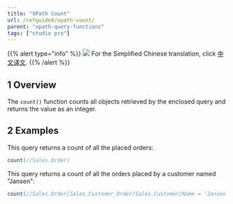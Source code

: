 ```yaml
---
title: "XPath Count"
url: /refguide8/xpath-count/
parent: "xpath-query-functions"
tags: ["studio pro"]
---
```


{{% alert type="info" %}}
<img src="attachments/chinese-translation/china.png" style="display: inline-block; margin: 0" /> For the Simplified Chinese translation, click [中文译文](https://cdn.mendix.tencent-cloud.com/documentation/refguide8/xpath-count.pdf).
{{% /alert %}}

## 1 Overview

The `count()` function counts all objects retrieved by the enclosed query and returns the value as an integer.

## 2 Examples

This query returns a count of all the placed orders:

```java
count(//Sales.Order)
```

This query returns a count of all the orders placed by a customer named "Jansen":

```java
count(//Sales.Order[Sales.Customer_Order/Sales.Customer/Name = 'Jansen'])
```
